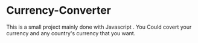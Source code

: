 # Currency-Converter
This is a small project mainly done with Javascript . You Could covert your currency and any country's currency that you want. 
